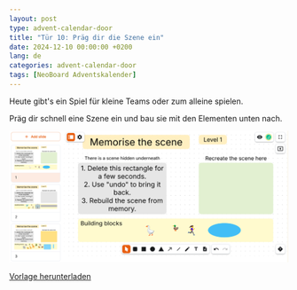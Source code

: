 ```yaml
---
layout: post
type: advent-calendar-door
title: "Tür 10: Präg dir die Szene ein"
date: 2024-12-10 00:00:00 +0200
lang: de
categories: advent-calendar-door
tags: [NeoBoard Adventskalender]
---
```


Heute gibt's ein Spiel für kleine Teams oder zum alleine spielen.

Präg dir schnell eine Szene ein und bau sie mit den Elementen unten nach.

![](./preview.png)

[Vorlage herunterladen](./memorise-the-scene.nwb)
